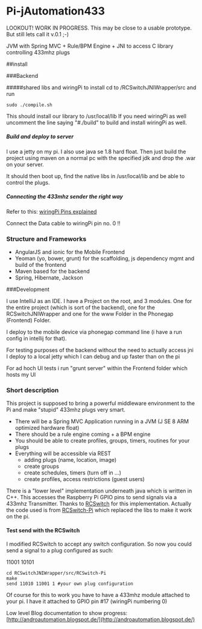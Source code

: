Pi-jAutomation433
=================

LOOKOUT! WORK IN PROGRESS. This may be close to a usable prototype. But still lets call it v.0.1 ;-)

JVM with Spring MVC + Rule/BPM Engine + JNI to access C library controlling 433mhz plugs

##install

###Backend

#####shared libs and wiringPi
to install cd to /RCSwitchJNIWrapper/src and run 
```
sudo ./compile.sh
```
This should install our library to /usr/local/lib
If you need wiringPi as well uncomment the line saying "#./build" to build and install wiringPi as well.

##### Build and deploy to server
I use a jetty on my pi. I also use java se 1.8 hard float. Then just build the project using maven on a normal pc with the specified jdk and drop the .war on your server. 

It should then boot up, find the native libs in /usr/local/lib and be able to control the plugs. 

##### Connecting the 433mhz sender the right way
Refer to this:
[wiringPi Pins explained](https://projects.drogon.net/raspberry-pi/wiringpi/pins/)

Connect the Data cable to wiringPi pin no. 0 !! 






### Structure and Frameworks

* AngularJS and ionic for the Mobile Frontend
* Yeoman (yo, bower, grunt) for the scaffolding, js dependency mgmt and build of the frontend
* Maven based for the backend
* Spring, Hibernate, Jackson

###Development

I use IntelliJ as an IDE. I have a Project on the root, and 3 modules. One for the entire project (which is sort of the backend), one for the RCSwitchJNIWrapper and one for the www Folder in the Phonegap (Frontend) Folder.

I deploy to the mobile device via phonegap command line (i have a run config in intellij for that).

For testing purposes of the backend without the need to actually access jni I deploy to a local jetty which I can debug and up faster than on the pi

For ad hoch UI tests i run "grunt server" within the Frontend folder which hosts my UI

### Short description
This project is supposed to bring a powerful middleware environment to the Pi and make "stupid" 433mhz plugs very smart.

* There will be a Spring MVC Application running in a JVM (J SE 8 ARM optimized hardware float)
* There should be a rule engine coming + a BPM engine
* You should be able to create profiles, groups, timers, routines for your plugs
* Everything will be accessible via REST
	* adding plugs (name, location, image)
	* create groups
	* create schedules, timers (turn off in …)
	* create profiles, access restrictions (guest users)


There is a "lower level" implementation underneath java which is written in C++. This accesses the Raspberry Pi GPIO pins to send signals via a 433mhz Transmitter. 
Thanks to [RCSwitch](https://code.google.com/p/rc-switch/) for this implementation. Actually the code used is from [RCSwitch-Pi](https://github.com/r10r/rcswitch-pi) which replaced the libs to make it work on the pi. 

#### Test send with the RCSwitch

I modified RCSwitch to accept any switch configuration. So now you could send a signal to a 
plug configured as such:

11001 10101

```
cd RCSwitchJNIWrapper/src/RCSwitch-Pi 
make
send 11010 11001 1 #your own plug configuration
```
Of course for this to work you have to have a 433mhz module attached to your pi. I have it attached to GPIO pin #17 (wiringPi numbering 0)




Low level Blog documentation to show progress:
[http://androautomation.blogspot.de/](http://androautomation.blogspot.de/)
